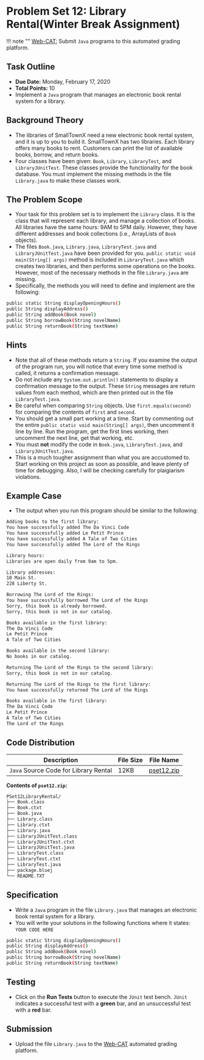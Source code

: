 # Problem Set 12: Library Rental(Winter Break Assignment)

!!! note ""
    [Web-CAT:](http://ec2-54-65-207-33.ap-northeast-1.compute.amazonaws.com:8080/Web-CAT/WebObjects/Web-CAT.woa) Submit `Java` programs to this automated grading platform.

## Task Outline
+ **Due Date:** Monday, February 17, 2020
+ **Total Points:** 10
+ Implement a `Java` program that manages an electronic book rental system for a library.

## Background Theory
+ The libraries of SmallTownX need a new electronic book rental system, and it is up to you to build it. SmallTownX has two libraries. Each library offers many books to rent. Customers can print the list of available books, borrow, and return books.
+ Four classes have been given: `Book`, `Library`, `LibraryTest`, and `LibraryJUnitTest`. These classes provide the functionality for the book database. You must implement the missing methods in the file `Library.java` to make these classes work.

## The Problem Scope
+ Your task for this problem set is to implement the `Library` class. It is the class that will represent each library, and manage a collection of books. All libraries have the same hours: 9AM to 5PM daily. However, they have different addresses and book collections (i.e., ArrayLists of `Book` objects).
+ The files `Book.java`, `Library.java`, `LibraryTest.java` and `LibraryJUnitTest.java` have been provided for you. `public static void main(String[] args)` method is included in `LibraryTest.java` which creates two libraries, and then performs some operations on the books. However, most of the necessary methods in the file `Library.java` are missing.
+ Specifically, the methods you will need to define and implement are the following:
```bash
public static String displayOpeningHours()
public String displayAddress()
public String addBook(Book novel)
public String borrowBook(String novelName)
public String returnBook(String textName)
```

## Hints

+ Note that all of these methods return a `String`. If you examine the output of the program run, you will notice that every time some method is called, it returns a confirmation message.
+ Do not include any `System.out.println()` statements to display a confirmation message to the output. These `String` messages are return values from each method, which are then printed out in the file `LibraryTest.java`.
+ Be careful when comparing `String` objects. Use `first.equals(second)` for comparing the contents of
`first` and `second`.
+ You should get a small part working at a time. Start by commenting out the entire `public static void main(String[] args)`, then uncomment it line by line. Run the program, get the first lines working, then uncomment the next line, get that working, etc.
+ You must **not** modify the code in `Book.java`, `LibraryTest.java`, and `LibraryJUnitTest.java`.
+ This is a much tougher assignment than what you are accustomed to. Start working on this project as soon as possible, and leave plenty of time for debugging. Also, I will be checking carefully for plaigiarism violations.

## Example Case

+ The output when you run this program should be similar to the following:

```bash
Adding books to the first library:
You have successfully added The Da Vinci Code
You have successfully added Le Petit Prince
You have successfully added A Tale of Two Cities
You have successfully added The Lord of the Rings

Library hours:
Libraries are open daily from 9am to 5pm.

Library addresses:
10 Main St.
228 Liberty St.

Borrowing The Lord of the Rings:
You have successfully borrowed The Lord of the Rings
Sorry, this book is already borrowed.
Sorry, this book is not in our catalog.

Books available in the first library:
The Da Vinci Code
Le Petit Prince
A Tale of Two Cities

Books available in the second library:
No books in our catalog.

Returning The Lord of the Rings to the second library:
Sorry, this book is not in our catalog.

Returning The Lord of the Rings to the first library:
You have successfully returned The Lord of the Rings

Books available in the first library:
The Da Vinci Code
Le Petit Prince
A Tale of Two Cities
The Lord of the Rings
```

## Code Distribution
Description | File Size | File Name
----------- | --------- | ---------
`Java` Source Code for Library Rental | 12KB | [pset12.zip](/csa/zip/pset12.zip)

**Contents of `pset12.zip`:**
```bash
PSet12LibraryRental/
├── Book.class
├── Book.ctxt
├── Book.java
├── Library.class
├── Library.ctxt
├── Library.java
├── LibraryJUnitTest.class
├── LibraryJUnitTest.ctxt
├── LibraryJUnitTest.java
├── LibraryTest.class
├── LibraryTest.ctxt
├── LibraryTest.java
├── package.bluej
└── README.TXT
```

## Specification
+ Write a `Java` program in the file `Library.java` that manages an electronic book rental system for a library.
+ You will write your solutions in the following functions where it states: `YOUR CODE HERE`
```bash
public static String displayOpeningHours()
public String displayAddress()
public String addBook(Book novel)
public String borrowBook(String novelName)
public String returnBook(String textName)
```

## Testing
+ Click on the **Run Tests** button to execute the `JUnit` test bench. `JUnit` indicates a successful test with a **green** bar, and an unsuccessful test with a **red** bar.

## Submission
+ Upload the file `Library.java` to the [Web-CAT](http://ec2-54-65-207-33.ap-northeast-1.compute.amazonaws.com:8080/Web-CAT/WebObjects/Web-CAT.woa) automated grading platform.

